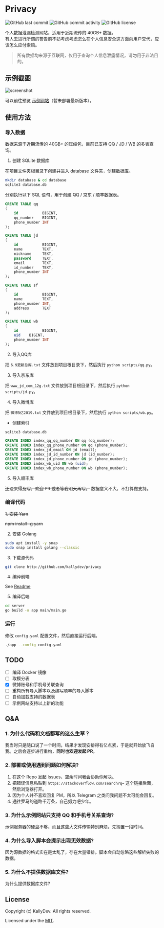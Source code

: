 # Privacy

![GitHub last commit](https://img.shields.io/github/last-commit/kallydev/privacy?style=flat-square)
![GitHub commit activity](https://img.shields.io/github/commit-activity/m/kallydev/privacy?style=flat-square)
![GitHub license](https://img.shields.io/github/license/kallydev/privacy?style=flat-square)

个人数据泄漏检测网站，适用于近期流传的 40GB+ 数据。  
有人去进行所谓的警告前不妨考虑考虑怎么在个人信息安全这方面向用户交代，应该怎么应付索赔。

> 所有数据均来源于互联网，仅用于查询个人信息泄露情况，请勿用于非法目的。

## 示例截图

![screenshot](screenshot/screenshot.png)

可以前往预览 [示例网站](https://privacy.kallydev.com/)（暂未部署最新版本）。

## 使用方法

### 导入数据

数据来源于近期流传的 40GB+ 的压缩包，目前已支持 QQ / JD / WB 的多表查询。

1. 创建 SQLite 数据库

在项目文件夹根目录下创建并进入 database 文件夹，创建数据库。

```bash
mkdir database & cd database
sqlite3 database.db
```

分别执行以下 SQL 语句，用于创建 QQ / 京东 / 顺丰数据表。

```sql
CREATE TABLE qq
(
    id           BIGINT,
    qq_number    BIGINT,
    phone_number INT
);
```

```sql
CREATE TABLE jd
(
    id           BIGINT,
    name         TEXT,
    nickname     TEXT,
    password     TEXT,
    email        TEXT,
    id_number    TEXT,
    phone_number INT
);
```

```sql
CREATE TABLE sf
(
    id           BIGINT,
    name         TEXT,
    phone_number INT,
    address      TEXT
);
```

```sql
CREATE TABLE wb
(
    id           BIGINT,
    uid    BIGINT,
    phone_number INT
);
```

2. 导入QQ库

把 `6.9更新总库.txt` 文件放到项目根目录下，然后执行 `python scripts/qq.py`。

3. 导入京东库

把 `www_jd_com_12g.txt` 文件放到项目根目录下，然后执行 `python scripts/jd.py`。

4. 导入微博库

把 `微博5亿2019.txt` 文件放到项目根目录下，然后执行 `python scripts/wb.py`。

- 创建索引

```bash
sqlite3 database.db
```

```sql
CREATE INDEX index_qq_qq_number ON qq (qq_number);
CREATE INDEX index_qq_phone_number ON qq (phone_number);
CREATE INDEX index_jd_email ON jd (email);
CREATE INDEX index_jd_id_number ON jd (id_number);
CREATE INDEX index_jd_phone_number ON jd (phone_number);
CREATE INDEX index_wb_uid ON wb (uid);
CREATE INDEX index_wb_phone_number ON wb (phone_number);
```

5. 导入顺丰库

~~还没来得及写，欢迎 PR 或者等我明天再写。~~
数据意义不大，不打算做支持。

### 编译代码

~~1. 安装 Yarn~~

~~npm install -g yarn~~

2. 安装 Golang

```bash
sudo apt install -y snap
sudo snap install golang --classic
```

3. 下载源代码

```bash
git clone http://github.com/kallydev/privacy
```

4. 编译前端

See [Readme](website/README.md)

5. 编译后端

```bash
cd server
go build -o app main/main.go
```

### 运行

修改 `config.yaml` 配置文件，然后直接运行后端。

```bash
./app --config config.yaml
```

## TODO

- [ ] 编译 Docker 镜像
- [ ] 取模分表
- [x] 微博账号和手机号关联查询
- [ ] 重构所有导入脚本以及编写顺丰的导入脚本
- [ ] 自动加载支持的数据表
- [ ] 示例网站支持以上新的功能

## Q&A

### 1. 为什么代码和文档都写的这么生草？

我当时只是随口说了一个时间，结果才发现安排得有亿点紧，于是就开始放飞自我。之后会逐步进行重构，**同时也欢迎发起 PR**。

### 2. 部署或使用遇到问题如何解决?

1. 在这个 Repo 发起 Issues，空余时间我会协助你解决。
2. 把错误信息粘贴到 `https://stackoverflow.com/search?q=` 这个链接后面，然后浏览器打开。
3. 因为个人并不喜欢回复 PM，所以 Telegram 之类问我问题不太可能会回复。
4. 通往罗马的道路千万条，自己努力吧少年。

### 3. 为什么示例网站只支持 QQ 和手机号关系查询?

示例服务器的硬盘不够，而且这些大文件传输特别麻烦，先搁置一段时间。

### 4. 为什么导入脚本会提示出现无效数据?

因为源数据的格式实在是太乱了，存在大量错排。脚本会自动忽略这些解析失败的数据。

### 5. 为什么不提供数据库文件?

为什么提供数据库文件?

## License

Copyright (c) KallyDev. All rights reserved.

Licensed under the [MIT](LICENSE).
